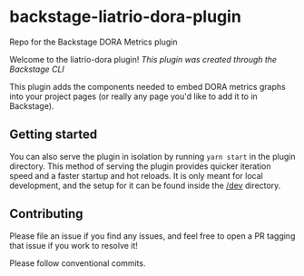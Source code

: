 # backstage-liatrio-dora-plugin
Repo for the Backstage DORA Metrics plugin

Welcome to the liatrio-dora plugin!
_This plugin was created through the Backstage CLI_

This plugin adds the components needed to embed DORA metrics graphs into your project pages (or really any page you'd like to add it to in Backstage).

## Getting started

You can also serve the plugin in isolation by running `yarn start` in the plugin directory.
This method of serving the plugin provides quicker iteration speed and a faster startup and hot reloads.
It is only meant for local development, and the setup for it can be found inside the [/dev](./dev) directory.

## Contributing
Please file an issue if you find any issues, and feel free to open a PR tagging that issue if you work to resolve it!

Please follow conventional commits.